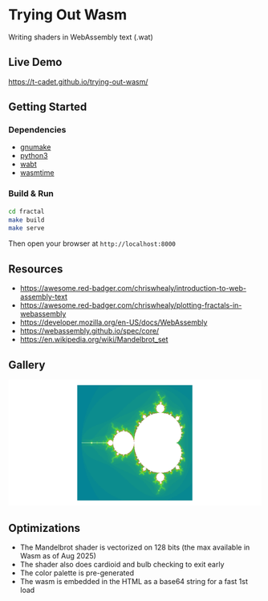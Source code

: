 # Trying Out Wasm

Writing shaders in WebAssembly text (.wat)

## Live Demo

https://t-cadet.github.io/trying-out-wasm/

## Getting Started

### Dependencies

- [gnumake](https://www.gnu.org/software/make/)
- [python3](https://github.com/python/cpython)
- [wabt](https://github.com/WebAssembly/wabt)
- [wasmtime](https://github.com/bytecodealliance/wasmtime)

### Build & Run

```bash
cd fractal
make build
make serve
```

Then open your browser at `http://localhost:8000`

## Resources

- https://awesome.red-badger.com/chriswhealy/introduction-to-web-assembly-text
- https://awesome.red-badger.com/chriswhealy/plotting-fractals-in-webassembly
- https://developer.mozilla.org/en-US/docs/WebAssembly
- https://webassembly.github.io/spec/core/
- https://en.wikipedia.org/wiki/Mandelbrot_set

## Gallery

![Mandelbrot](fractal/mandelbrot.png)

## Optimizations

- The Mandelbrot shader is vectorized on 128 bits (the max available in Wasm as of Aug 2025)
- The shader also does cardioid and bulb checking to exit early
- The color palette is pre-generated
- The wasm is embedded in the HTML as a base64 string for a fast 1st load

